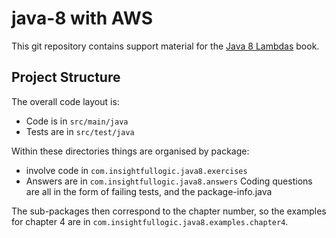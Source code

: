 java-8 with AWS 
========================

This git repository contains support material for the [Java 8 Lambdas](http://tinyurl.com/java8lambdas) book.

Project Structure
-----------------

The overall code layout is:

* Code is in `src/main/java`
* Tests are in `src/test/java`

Within these directories things are organised by package:

* involve code in `com.insightfullogic.java8.exercises`
* Answers are in `com.insightfullogic.java8.answers` Coding questions are all in the form of failing tests, and the package-info.java

The sub-packages then correspond to the chapter number, so the examples for chapter 4 are in
 `com.insightfullogic.java8.examples.chapter4`.
